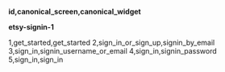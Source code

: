 **id,canonical_screen,canonical_widget**


**etsy-signin-1**

1,get_started,get_started
2,sign_in_or_sign_up,signin_by_email
3,sign_in,signin_username_or_email
4,sign_in,signin_password
5,sign_in,sign_in


